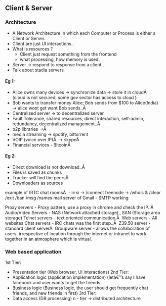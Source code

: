 ## Client & Server 

### Architecture

- A Network Architecture in which each Computer or Process is either a Client or Server.
- Client are just UI interactions..
- What is resources ?
    * Client just request something from the frontend
    * what processing, how memory is used.
- Server -> respond to response from a client.. 
- Talk about stadia servers 


#### Eg 1:
* Alice owns many devices -> synchronize data -> store it in cloudÂ  (cloud is not secured, some gov sector has access to cloud )
* Bob wants to transfer money Alice; Bob sends from $100 to Alice(India) -> alice wont get want Bob sends..Â 
* Centralized server -> to decentralized server
* Fault Tolerance, shared resources, direct interaction, self-admin, redundancy, decentralized management..Â 
* p2p libraries ->Â 
* media streaming -> spotify, bittorrent
* VOIP (voice over IP)Â  -> skypeÂ 
* Financial services - BitcoinÂ 


#### Eg 2:
* Direct download is not download..Â 
* Files is saved as chunks
* Tracker will find the peersÂ 
* Downloaders as sources

example of IRTC chat roomsÂ  - irrsi -> /connect freenode -> /whois & /clear /exit /ban /msg /names
mail server of Gmail - SMTP working

Proxy servers - Proxy pattern, use a proxy in chrome and check the IP..Â 
Audio/Video Servers - NAS (Network attached storage) , SAN (Storage area storage)
Telnet servers - text oriented communication,Â 
Web servers - All websites
Chat servers - IRC chats was the first step..Â 
Z39.50 server - standard client serverÂ 
Groupware server - allows the collaboration of users, irrespective of location through the internet or intranet to work together in an atmosphere which is virtual.

### Web based application

1st Tier:
* Presentation tier (Web browser, UI interactions)
2nd Tier:
* Application logic (application implementation) (letâ€™s say I have facebook and user wants to get the friends
* Business logic (Business logic, the user should get frequently chat friends, and new friends in first)
3rd Tier:
* Data access (DB processing)
n - tier -> distributed architecture 
